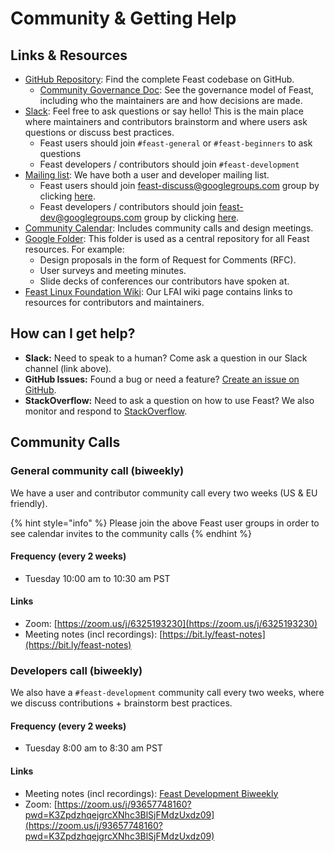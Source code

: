# Community & Getting Help

## Links & Resources

* [GitHub Repository](https://github.com/feast-dev/feast/): Find the complete Feast codebase on GitHub.
  * [Community Governance Doc](https://github.com/feast-dev/feast/blob/master/community): See the governance model of Feast, including who the maintainers are and how decisions are made.
* [Slack](https://slack.feast.dev): Feel free to ask questions or say hello! This is the main place where maintainers and contributors brainstorm and where users ask questions or discuss best practices.
  * Feast users should join `#feast-general` or `#feast-beginners` to ask questions
  * Feast developers / contributors should join `#feast-development` 
* [Mailing list](https://groups.google.com/d/forum/feast-dev): We have both a user and developer mailing list.
  * Feast users should join [feast-discuss@googlegroups.com](mailto:feast-discuss@googlegroups.com) group by clicking [here](https://groups.google.com/g/feast-discuss).
  * Feast developers / contributors should join [feast-dev@googlegroups.com](mailto:feast-dev@googlegroups.com) group by clicking [here](https://groups.google.com/d/forum/feast-dev).
* [Community Calendar](https://calendar.google.com/calendar/u/0?cid=ZTFsZHVhdGM3MDU3YTJucTBwMzNqNW5rajBAZ3JvdXAuY2FsZW5kYXIuZ29vZ2xlLmNvbQ): Includes community calls and design meetings.
* [Google Folder](https://drive.google.com/drive/u/0/folders/1jgMHOPDT2DvBlJeO9LCM79DP4lm4eOrR): This folder is used as a central repository for all Feast resources. For example:
  * Design proposals in the form of Request for Comments (RFC).
  * User surveys and meeting minutes.
  * Slide decks of conferences our contributors have spoken at.
* [Feast Linux Foundation Wiki](https://wiki.lfaidata.foundation/display/FEAST/Feast+Home): Our LFAI wiki page contains links to resources for contributors and maintainers.

## How can I get help?

* **Slack:** Need to speak to a human? Come ask a question in our Slack channel (link above).
* **GitHub Issues:** Found a bug or need a feature? [Create an issue on GitHub](https://github.com/feast-dev/feast/issues/new).
* **StackOverflow:** Need to ask a question on how to use Feast? We also monitor and respond to [StackOverflow](https://stackoverflow.com/questions/tagged/feast).

## Community Calls

### General community call (biweekly)
We have a user and contributor community call every two weeks (US & EU friendly).

{% hint style="info" %}
Please join the above Feast user groups in order to see calendar invites to the community calls
{% endhint %}

#### Frequency (every 2 weeks)

* Tuesday 10:00 am to 10:30 am PST

#### Links

* Zoom: [https://zoom.us/j/6325193230](https://zoom.us/j/6325193230)
* Meeting notes (incl recordings): [https://bit.ly/feast-notes](https://bit.ly/feast-notes)

### Developers call (biweekly)
We also have a `#feast-development` community call every two weeks, where we discuss contributions + brainstorm best practices.

#### Frequency (every 2 weeks)

* Tuesday 8:00 am to 8:30 am PST

#### Links

* Meeting notes (incl recordings): [Feast Development Biweekly](https://docs.google.com/document/d/1zUbIWFWjaBEVlToOdupnmKQwgAtFYx41sPoEEEdd2io/edit#)
* Zoom: [https://zoom.us/j/93657748160?pwd=K3ZpdzhqejgrcXNhc3BlSjFMdzUxdz09](https://zoom.us/j/93657748160?pwd=K3ZpdzhqejgrcXNhc3BlSjFMdzUxdz09)
